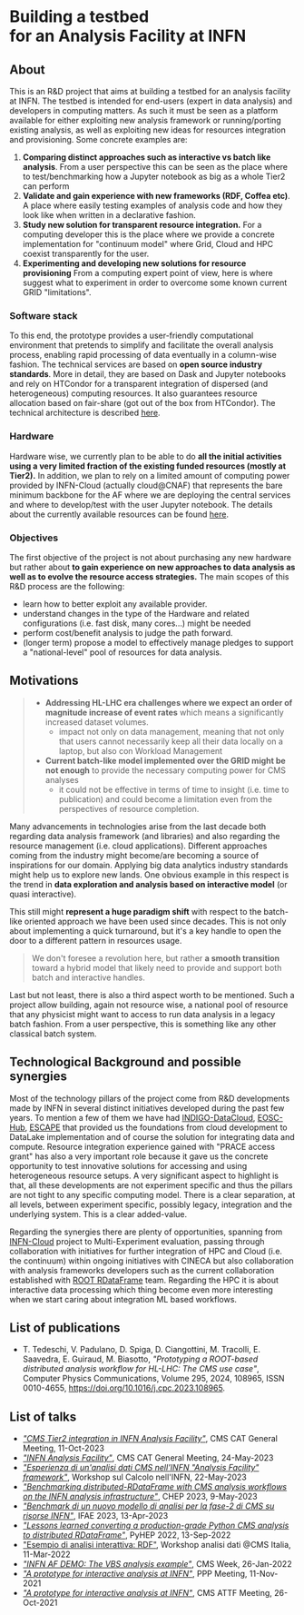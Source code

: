 <h1 style="margin-bottom: 0px">Building a testbed<br>for an Analysis Facility at INFN</h1>

## About

This is an R&D project that aims at building a testbed for an analysis facility at INFN. The testbed is intended for end-users (expert in data analysis) and developers in computing matters. As such it must be seen as a platform available for either exploiting new analysis framework or running/porting existing analysis, as well as exploiting new ideas for resources integration and provisioning. Some concrete examples are: 

1. __Comparing distinct approaches such as interactive vs batch like analysis__. From a user perspective this can be seen as the place where to test/benchmarking how a Jupyter notebook as big as a whole Tier2 can perform
2. __Validate and gain experience with new frameworks (RDF, Coffea etc)__. A place where easily testing examples of analysis code and how they look like when written in a declarative fashion.
3. __Study new solution for transparent resource integration.__ For a computing developer this is the place where we provide a concrete implementation for "continuum model" where Grid, Cloud and HPC coexist transparently for the user. 
4. __Experimenting and developing new solutions for resource provisioning__ From a computing expert point of view, here is where suggest what to experiment in order to overcome some known current GRID "limitations".

### Software stack

To this end, the prototype provides a user-friendly computational environment that pretends to simplify and facilitate the overall analysis process, enabling rapid processing of data eventually in a column-wise fashion. The technical services are based on __open source industry standards__. More in detail, they are based on Dask and Jupyter notebooks and rely on HTCondor for a transparent integration of dispersed (and heterogeneous) computing resources. It also guarantees resource allocation based on fair-share (got out of the box from HTCondor). The technical architecture is described [here](how_it_works/components.md).

### Hardware 

Hardware wise, we currently plan to be able to do __all the initial activities using a very limited fraction of the existing funded resources (mostly at Tier2).__ In addition, we plan to rely on a limited amount of computing power provided by INFN-Cloud (actually cloud@CNAF) that represents the bare minimum backbone for the AF where we are deploying the central services and where to develop/test with the user Jupyter notebook. The details about the currently available resources can be found [here](how_it_works/available_resources.md). 

### Objectives

The first objective of the project is not about purchasing any new hardware but rather about __to gain experience on new approaches to data analysis as well as to evolve the resource access strategies.__ The main scopes of this R&D process are the following:

- learn how to better exploit any available provider.
- understand changes in the type of the Hardware and related configurations (i.e. fast disk, many cores...) might be needed
- perform cost/benefit analysis to judge the path forward.
- (longer term) propose a model to effectively manage pledges to support a "national-level" pool of resources for data analysis.

## Motivations

> - __Addressing HL-LHC era challenges where we expect an order of magnitude increase of event rates__ which means a significantly increased dataset volumes. 
>    - impact not only on data management, meaning that not only that users cannot necessarily keep all their data locally on a laptop, but also con Workload Management
> - __Current batch-like model implemented over the GRID might be not enough__ to provide the necessary computing power for CMS analyses 
>    - it could not be effective in terms of time to insight (i.e. time to publication) and could become a limitation even from the perspectives of resource completion.


Many advancements in technologies arise from the last decade both regarding data analysis framework (and libraries) and also regarding the resource management (i.e. cloud applications). Different approaches coming from the industry might become/are becoming a source of inspirations for our domain. Applying big data analytics industry standards might help us to explore new lands. One obvious example in this respect is the trend in __data exploration and analysis based on interactive model__ (or quasi interactive). 

This still might __represent a huge paradigm shift__ with respect to the batch-like oriented approach we have been used since decades. This is not only about implementing a quick turnaround, but it's a key handle to open the door to a different pattern in resources usage.

> We don't foresee a revolution here, but rather __a smooth transition__ toward a hybrid model that likely need to provide and support both batch and interactive handles.

Last but not least, there is also a third aspect worth to be mentioned. Such a project allow building, again not resource wise, a national pool of resource that any physicist might want to access to run data analysis in a legacy batch fashion. From a user perspective, this is something like any other classical batch system.

## Technological Background and possible synergies

Most of the technology pillars of the project come from R&D developments made by INFN in several distinct initiatives developed during the past few years. To mention a few of them we have had [INDIGO-DataCloud](https://www.indigo-datacloud.eu/), [EOSC-Hub](https://www.eosc-hub.eu/), [ESCAPE](https://projectescape.eu/) that provided us the foundations from cloud development to DataLake implementation and of course the solution for integrating data and compute. Resource integration experience gained with "PRACE access grant" has also a very important role because it gave us the concrete opportunity to test innovative solutions for accessing and using heterogeneous resource setups. A very significant aspect to highlight is that, all these developments are not experiment specific and thus the pillars are not tight to any specific computing model. There is a clear separation, at all levels, between experiment specific, possibly legacy, integration and the underlying system. This is a clear added-value.

Regarding the synergies there are plenty of opportunities, spanning from [INFN-Cloud](https://www.cloud.infn.it/) project to Multi-Experiment evaluation, passing through collaboration with initiatives for further integration of HPC and Cloud (i.e. the continuum) within ongoing initiatives with CINECA but also collaboration with analysis frameworks developers such as the current collaboration established with [ROOT RDataFrame](https://root.cern/doc/master/classROOT_1_1RDataFrame.html) team. 
Regarding the HPC it is about interactive data processing which thing become even more interesting when we start caring about integration ML based workflows.

## List of publications

- T. Tedeschi, V. Padulano, D. Spiga, D. Ciangottini, M. Tracolli, E. Saavedra, E. Guiraud, M. Biasotto, _"Prototyping a ROOT-based distributed analysis workflow for HL-LHC: The CMS use case"_, Computer Physics Communications, Volume 295, 2024, 108965, ISSN 0010-4655, https://doi.org/10.1016/j.cpc.2023.108965.

## List of talks

- [_"CMS Tier2 integration in INFN Analysis Facility"_](https://indico.cern.ch/event/1328197/#4-cms-tier2-integration-in-inf), CMS CAT General Meeting, 11-Oct-2023
- [_"INFN Analysis Facility"_](https://indico.cern.ch/event/1274741/#15-infn-analysis-facility), CMS CAT General Meeting, 24-May-2023
- [_"Esperienza di un'analisi dati CMS nell'INFN "Analysis Facility" framework"_](https://agenda.infn.it/event/34683/contributions/197344/), Workshop sul Calcolo nell'INFN, 22-May-2023 
- [_"Benchmarking distributed-RDataFrame with CMS analysis workflows on the INFN analysis infrastructure"_](https://indico.jlab.org/event/459/contributions/11593/), CHEP 2023, 9-May-2023
- [_"Benchmark di un nuovo modello di analisi per la fase-2 di CMS su risorse INFN"_](https://agenda.infn.it/event/34702/contributions/194166/), IFAE 2023, 13-Apr-2023
- [_"Lessons learned converting a production-grade Python CMS analysis to distributed RDataFrame"_](https://indico.cern.ch/event/1150631/contributions/5002793/), PyHEP 2022, 13-Sep-2022
- ["Esempio di analisi interattiva: RDF"](https://indico.cern.ch/event/1107463/contributions/4691518/), Workshop analisi dati @CMS Italia, 11-Mar-2022 
- [_"INFN AF DEMO: The VBS analysis example"_](https://indico.cern.ch/event/1120508/#2-infn-af-demo), CMS Week, 26-Jan-2022
- [_"A prototype for interactive analysis at INFN"_](https://indico.cern.ch/event/1095772/#1-a-prototype-for-interactive), PPP Meeting, 11-Nov-2021
- [_"A prototype for interactive analysis at INFN"_](https://indico.cern.ch/event/1088170/#3-a-prototype-for-interactive), CMS ATTF Meeting, 26-Oct-2021
